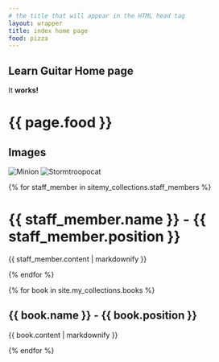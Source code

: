```yaml
---
# the title that will appear in the HTML head tag
layout: wrapper
title: index home page
food: pizza
---
```


## Learn Guitar Home page

<div class="bacon" markdown="1">
  
It **works!**
  
</div>

<h1>{{ page.food }}</h1>

## Images

![Minion](https://octodex.github.com/images/minion.png)
![Stormtroopocat](https://octodex.github.com/images/stormtroopocat.jpg "The Stormtroopocat")

{% for staff_member in sitemy_collections.staff_members %}
  <h1>{{ staff_member.name }} - {{ staff_member.position }}</h1>
  <p>{{ staff_member.content | markdownify }}</p>
{% endfor %}

{% for book in site.my_collections.books %}
  <h2>{{ book.name }} - {{ book.position }}</h2>
  <p>{{ book.content | markdownify }}</p>
{% endfor %}